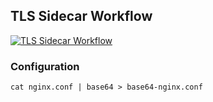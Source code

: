 ## TLS Sidecar Workflow

[![TLS Sidecar Workflow](https://github.com/stuartshay/WorkflowCommon/actions/workflows/worflow.tls-sidecar.yml/badge.svg)](https://github.com/stuartshay/WorkflowCommon/actions/workflows/worflow.tls-sidecar.yml)

### Configuration

```
cat nginx.conf | base64 > base64-nginx.conf
```
